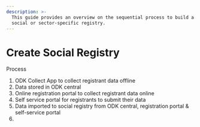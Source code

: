 ```yaml
---
description: >-
  This guide provides an overview on the sequential process to build a country's
  social or sector-specific registry.
---
```


# Create Social Registry

Process&#x20;

1. ODK Collect App to collect registrant data offline&#x20;
2. Data stored in ODK central&#x20;
3. Online registration portal to collect registrant data online&#x20;
4. Self service portal for registrants to submit their data&#x20;
5. Data imported to social registry from ODK central, registration portal & self-service portal&#x20;
6.
